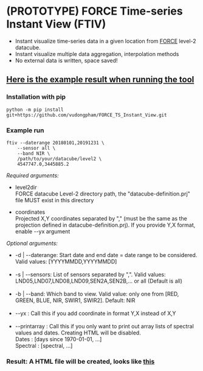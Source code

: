 # (PROTOTYPE) FORCE Time-series Instant View (FTIV) 
- Instant visualize time-series data in a given location from  [FORCE](https://github.com/davidfrantz/force) level-2 datacube.
- Instant visualize multiple data aggregation, interpolation methods
- No external data is written, space saved!

## [Here is the example result when running the tool](https://vudongpham.github.io/FORCE_TS_Instant_View)

### Installation with pip
```
python -m pip install git+https://github.com/vudongpham/FORCE_TS_Instant_View.git
```

### Example run
```
ftiv --daterange 20180101,20191231 \
    --sensor all \
    --band NIR \
    /path/to/your/datacube/level2 \
    4547747.0,3445885.2
```
<i>Required arguments:</i>

- level2dir \
  FORCE datacube Level-2 directory path, the "datacube-definition.prj" file MUST exist in this directory

- coordinates\
  Projected X,Y coordinates separated by "," (must be the same as the projection defined in datacube-definition.prj). If you provide Y,X format, enable --yx argument


<i>Optional arguments:</i>
- -d | --daterange: Start date and end date = date range to be considered. Valid values: [YYYYMMDD,YYYYMMDD] <br><br>
- -s | --sensors:   List of sensors separated by ",". Valid values: LND05,LND07,LND08,LND09,SEN2A,SEN2B,... or all (Default is all) <br><br>
- -b | --band:  Which band to view. Valid value: only one from [RED, GREEN, BLUE, NIR, SWIR1, SWIR2]. Default: NIR <br><br>
- --yx : Call this if you add coordinate in format Y,X instead of X,Y <br><br>
- --printarray : Call this if you only want to print out array lists of spectral values and dates. Creating HTML will be disabled. \
      Dates    : [days since 1970-01-01, ...] \
      Spectral : [spectral, ...]

### Result: A HTML file will be created, looks like [this](https://vudongpham.github.io/FORCE_TS_Instant_View)

 
